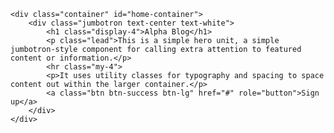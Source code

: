     <div class="container" id="home-container">
        <div class="jumbotron text-center text-white">
            <h1 class="display-4">Alpha Blog</h1>
            <p class="lead">This is a simple hero unit, a simple jumbotron-style component for calling extra attention to featured content or information.</p>
            <hr class="my-4">
            <p>It uses utility classes for typography and spacing to space content out within the larger container.</p>
            <a class="btn btn-success btn-lg" href="#" role="button">Sign up</a>
        </div>
    </div>
